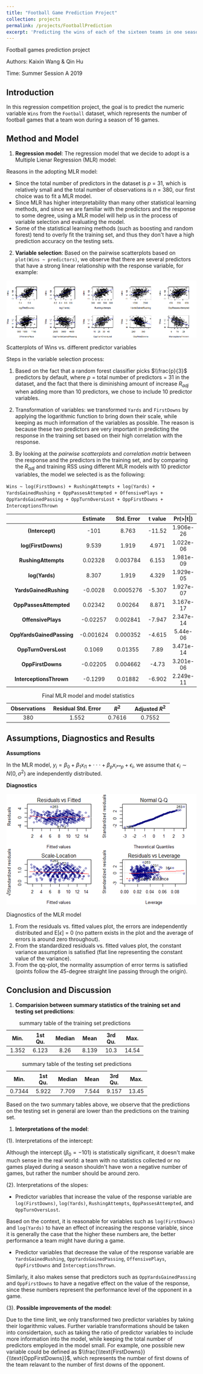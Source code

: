 ```yaml
---
title: "Football Game Prediction Project"
collection: projects
permalink: /projects/FootballPrediction
excerpt: 'Predicting the wins of each of the sixteen teams in one seasonal football games based on game statistics of each team.'
---
```


Football games prediction project

Authors: Kaixin Wang & Qin Hu

Time: Summer Session A 2019

Introduction
------------

In this regression competition project, the goal is to predict the numeric variable `Wins` from the `Football` dataset, which represents the number of football games that a team won during a season of 16 games.

Method and Model
----------------

1.  **Regression model**: The regression model that we decide to adopt is a Multiple Lienar Regression (MLR) model:

Reasons in the adopting MLR model:

-   Since the total number of predictors in the dataset is *p* = 31, which is relatively small and the total number of observations is *n* = 380, our first choice was to fit a MLR model.
-   Since MLR has higher interpretability than many other statistical learning methods, and since we are familiar with the predictors and the response to some degree, using a MLR model will help us in the process of variable selection and evaluating the model.
-   Some of the statistical learning methods (such as boosting and random forest) tend to overly fit the training set, and thus they don't have a high prediction accuracy on the testing sets.

2.  **Variable selection**: Based on the pairwise scatterplots based on `plot(Wins ~ predictors)`, we observe that there are several predictors that have a strong linear relationship with the response variable, for example:

<img src="STATS101C-Regression-Report-SummerA_files/figure-markdown_github/unnamed-chunk-2-1.png" alt="Scatterplots of Wins vs. different predictor variables"  />
<p class="caption">
Scatterplots of Wins vs. different predictor variables
</p>

Steps in the variable selection process:

1.  Based on the fact that a random forest classifier picks $\\frac{p}{3}$ predictors by default, where *p* = total number of predictors = 31 in the dataset, and the fact that there is diminishing amount of increase *R*<sub>*adj*</sub> when adding more than 10 predictors, we chose to include 10 predictor variables.

2.  Transformation of variables: we transformed `Yards` and `FirstDowns` by applying the logarithmic function to bring down their scale, while keeping as much information of the variables as possible. The reason is because these two predictors are very important in predicting the response in the training set based on their high correlation with the response.

3.  By looking at the *pairwise scatterplots* and *correlation matrix* between the response and the predictors in the training set, and by comparing the *R*<sub>*adj*</sub> and training RSS using different MLR models with 10 predictor variables, the model we selected is as the following:

`Wins ~ log(FirstDowns) + RushingAttempts + log(Yards) + YardsGainedRushing + OppPassesAttempted + OffensivePlays + OppYardsGainedPassing + OppTurnOversLost + OppFirstDowns + InterceptionsThrown`

<table>
<colgroup>
<col width="37%" />
<col width="16%" />
<col width="17%" />
<col width="13%" />
<col width="14%" />
</colgroup>
<thead>
<tr class="header">
<th align="center"> </th>
<th align="center">Estimate</th>
<th align="center">Std. Error</th>
<th align="center">t value</th>
<th align="center">Pr(&gt;|t|)</th>
</tr>
</thead>
<tbody>
<tr class="odd">
<td align="center"><strong>(Intercept)</strong></td>
<td align="center">-101</td>
<td align="center">8.763</td>
<td align="center">-11.52</td>
<td align="center">1.906e-26</td>
</tr>
<tr class="even">
<td align="center"><strong>log(FirstDowns)</strong></td>
<td align="center">9.539</td>
<td align="center">1.919</td>
<td align="center">4.971</td>
<td align="center">1.022e-06</td>
</tr>
<tr class="odd">
<td align="center"><strong>RushingAttempts</strong></td>
<td align="center">0.02328</td>
<td align="center">0.003784</td>
<td align="center">6.153</td>
<td align="center">1.981e-09</td>
</tr>
<tr class="even">
<td align="center"><strong>log(Yards)</strong></td>
<td align="center">8.307</td>
<td align="center">1.919</td>
<td align="center">4.329</td>
<td align="center">1.929e-05</td>
</tr>
<tr class="odd">
<td align="center"><strong>YardsGainedRushing</strong></td>
<td align="center">-0.0028</td>
<td align="center">0.0005276</td>
<td align="center">-5.307</td>
<td align="center">1.927e-07</td>
</tr>
<tr class="even">
<td align="center"><strong>OppPassesAttempted</strong></td>
<td align="center">0.02342</td>
<td align="center">0.00264</td>
<td align="center">8.871</td>
<td align="center">3.167e-17</td>
</tr>
<tr class="odd">
<td align="center"><strong>OffensivePlays</strong></td>
<td align="center">-0.02257</td>
<td align="center">0.002841</td>
<td align="center">-7.947</td>
<td align="center">2.347e-14</td>
</tr>
<tr class="even">
<td align="center"><strong>OppYardsGainedPassing</strong></td>
<td align="center">-0.001624</td>
<td align="center">0.000352</td>
<td align="center">-4.615</td>
<td align="center">5.44e-06</td>
</tr>
<tr class="odd">
<td align="center"><strong>OppTurnOversLost</strong></td>
<td align="center">0.1069</td>
<td align="center">0.01355</td>
<td align="center">7.89</td>
<td align="center">3.471e-14</td>
</tr>
<tr class="even">
<td align="center"><strong>OppFirstDowns</strong></td>
<td align="center">-0.02205</td>
<td align="center">0.004662</td>
<td align="center">-4.73</td>
<td align="center">3.201e-06</td>
</tr>
<tr class="odd">
<td align="center"><strong>InterceptionsThrown</strong></td>
<td align="center">-0.1299</td>
<td align="center">0.01882</td>
<td align="center">-6.902</td>
<td align="center">2.249e-11</td>
</tr>
</tbody>
</table>

<table style="width:86%;">
<caption>Final MLR model and model statistics</caption>
<colgroup>
<col width="20%" />
<col width="30%" />
<col width="12%" />
<col width="22%" />
</colgroup>
<thead>
<tr class="header">
<th align="center">Observations</th>
<th align="center">Residual Std. Error</th>
<th align="center"><span class="math inline"><em>R</em><sup>2</sup></span></th>
<th align="center">Adjusted <span class="math inline"><em>R</em><sup>2</sup></span></th>
</tr>
</thead>
<tbody>
<tr class="odd">
<td align="center">380</td>
<td align="center">1.552</td>
<td align="center">0.7616</td>
<td align="center">0.7552</td>
</tr>
</tbody>
</table>

Assumptions, Diagnostics and Results
------------------------------------

**Assumptions**

In the MLR model, *y*<sub>*i*</sub> = *β*<sub>0</sub> + *β*<sub>1</sub>*x*<sub>*i*1</sub> + ⋅ ⋅ ⋅ + *β*<sub>*p*</sub>*x*<sub>*i**p*</sub> + *ϵ*<sub>*i*</sub>, we assume that *ϵ*<sub>*i*</sub> ∼ *N*(0, *σ*<sup>2</sup>) are independently distributed.

**Diagnostics**

<img src="STATS101C-Regression-Report-SummerA_files/figure-markdown_github/unnamed-chunk-4-1.png" alt="Diagnostics of the MLR model"  />
<p class="caption">
Diagnostics of the MLR model
</p>

1.  From the residuals vs. fitted values plot, the errors are independently distributed and E\[*ϵ*\] = 0 (no pattern exists in the plot and the average of errors is around zero throughout).
2.  From the standardized residuals vs. fitted values plot, the constant variance assumption is satisfied (flat line representing the constant value of the variance).
3.  From the qq-plot, the normality assumption of error terms is satisfied (points follow the 45-degree straight line passing through the origin).

Conclusion and Discussion
-------------------------

1.  **Comparision between summary statistics of the training set and testing set predictions**:

<table style="width:72%;">
<caption>summary table of the training set predictions</caption>
<colgroup>
<col width="11%" />
<col width="13%" />
<col width="12%" />
<col width="11%" />
<col width="13%" />
<col width="9%" />
</colgroup>
<thead>
<tr class="header">
<th align="center">Min.</th>
<th align="center">1st Qu.</th>
<th align="center">Median</th>
<th align="center">Mean</th>
<th align="center">3rd Qu.</th>
<th align="center">Max.</th>
</tr>
</thead>
<tbody>
<tr class="odd">
<td align="center">1.352</td>
<td align="center">6.123</td>
<td align="center">8.26</td>
<td align="center">8.139</td>
<td align="center">10.3</td>
<td align="center">14.54</td>
</tr>
</tbody>
</table>

<table style="width:74%;">
<caption>summary table of the testing set predictions</caption>
<colgroup>
<col width="12%" />
<col width="13%" />
<col width="12%" />
<col width="11%" />
<col width="13%" />
<col width="9%" />
</colgroup>
<thead>
<tr class="header">
<th align="center">Min.</th>
<th align="center">1st Qu.</th>
<th align="center">Median</th>
<th align="center">Mean</th>
<th align="center">3rd Qu.</th>
<th align="center">Max.</th>
</tr>
</thead>
<tbody>
<tr class="odd">
<td align="center">0.7344</td>
<td align="center">5.922</td>
<td align="center">7.709</td>
<td align="center">7.544</td>
<td align="center">9.157</td>
<td align="center">13.45</td>
</tr>
</tbody>
</table>

Based on the two summary tables above, we observe that the predictions on the testing set in general are lower than the predictions on the training set.

1.  **Interpretations of the model**:

<!-- -->

(1).  Interpretations of the intercept:

Although the intercept (*β*<sub>0</sub> = −101) is statistically significant, it doesn't make much sense in the real world: a team with no statistics collected or no games played during a season shouldn't have won a negative number of games, but rather the number should be around zero.

(2).  Interpretations of the slopes:

-   Predictor variables that increase the value of the response variable are `log(FirstDowns)`, `log(Yards)`, `RushingAttempts`, `OppPassesAttempted`, and `OppTurnOversLost`.

Based on the context, it is reasonable for variables such as `log(FirstDowns)` and `log(Yards)` to have an effect of increasing the response variable, since it is generally the case that the higher these numbers are, the better performance a team might have during a game.

-   Predictor variables that decrease the value of the response variable are `YardsGainedRushing`, `OppYardsGainedPassing`, `OffensivePlays`, `OppFirstDowns` and `InterceptionsThrown`.

Similarly, it also makes sense that predictors such as `OppYardsGainedPassing` and `OppFirstDowns` to have a negative effect on the value of the response, since these numbers represent the performance level of the opponent in a game.

(3).  **Possible improvements of the model**:

Due to the time limit, we only transformed two predictor variables by taking their logarithmic values. Further variable transformations should be taken into considertaion, such as taking the ratio of predictor variables to include more information into the model, while keeping the total number of predictors employed in the model small. For example, one possible new variable could be defined as $\\frac{\\text{FirstDowns}}{\\text{OppFirstDowns}}$, which represents the number of first downs of the team relavant to the number of first downs of the opponent.
